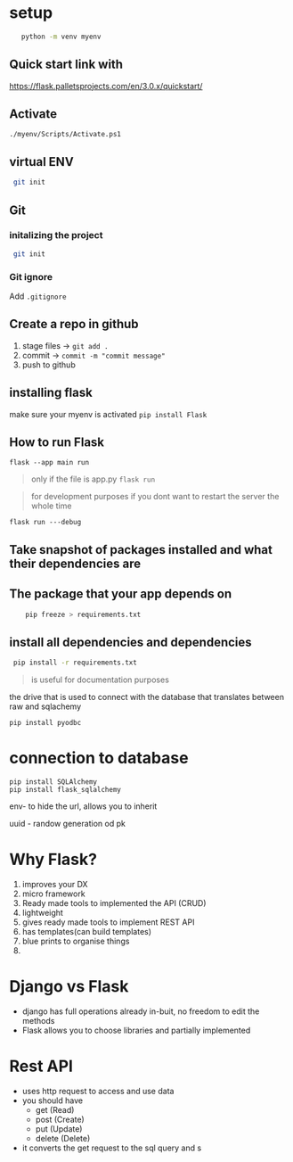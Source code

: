 # setup

```bash
   python -m venv myenv
```
## Quick start link with
https://flask.palletsprojects.com/en/3.0.x/quickstart/
## Activate
```
./myenv/Scripts/Activate.ps1
```
## virtual ENV
```sh
 git init
```
## Git

### initalizing the project
```sh
 git init
```

### Git ignore
 Add `.gitignore`


## Create a repo in github
1. stage files -> `git add .`
2. commit -> `commit -m "commit message"`
3. push to github

## installing flask
make sure your myenv is activated
```pip install Flask```

## How to run Flask
```flask --app main run```
>only if the file is app.py ```flask run```

> for development purposes 
> if you dont want to restart the server the whole time
```
flask run ---debug
```

## Take snapshot of packages installed and what their dependencies are
## The package that your app depends on
```sh
    pip freeze > requirements.txt
 ```

 ## install all dependencies and dependencies
 ```sh
  pip install -r requirements.txt
```
> is useful for documentation purposes

the drive that is used to connect with the database that translates between raw and sqlachemy
```
pip install pyodbc
```

# connection to database
```
pip install SQLAlchemy
pip install flask_sqlalchemy
```

env- to hide the url, allows you to inherit

uuid - randow generation od pk
# Why Flask?
1. improves your DX
2. micro framework
3. Ready made tools to implemented the API (CRUD)
4. lightweight
5. gives ready made tools to implement REST API
6. has templates(can build templates)
7. blue prints to organise things
8. 

# Django vs Flask
- django has full operations already in-buit, no freedom to edit the methods
- Flask allows you to choose libraries and partially implemented

# Rest API
- uses http request to access and use data
- you should have 
    - get (Read)
    - post (Create)
    - put (Update)
    - delete (Delete)
- it converts the get request to the sql query and s